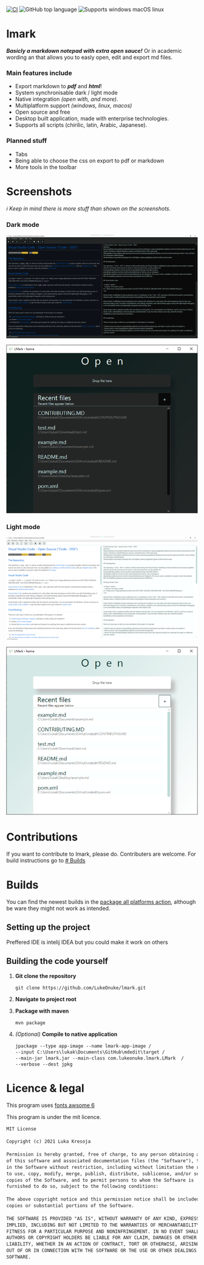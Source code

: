[![CI](https://github.com/LukeOnuke/lmark/actions/workflows/main.yml/badge.svg)](https://github.com/LukeOnuke/lmark/actions/workflows/main.yml) ![GitHub top language](https://img.shields.io/github/languages/top/LukeOnuke/lmark) ![Supports windows macOS linux](https://img.shields.io/badge/Supports-Win%20%7C%20MacOS%20%7C%20Linux-brightgreen)

# lmark
***Basicly a markdown notepad with extra open sauce!*** Or in academic wording an that allows you to easly open, edit and export md files.

### Main features include
- Export markdown to ***pdf*** and ***html***!
- System synchronisable dark / light mode
- Native integration *(open with, and more)*.
- Multiplatform support *(windows, linux, macos)*
- Open source and free
- Desktop built application, made with enterprise technologies.
- Supports all scripts (chirilic, latin, Arabic, Japanese).

### Planned stuff
- Tabs
- Being able to choose the css on export to pdf or markdown
- More tools in the toolbar

# Screenshots
*ℹ Keep in mind there is more stuff than shown on the screenshots.*
### Dark mode
![dark mode open](https://raw.githubusercontent.com/LukeOnuke/lmark/main/images/dark-opened.png)

![dark mode loaded file](https://raw.githubusercontent.com/LukeOnuke/lmark/main/images/dark-open.png)

### Light mode
![light mode open](https://raw.githubusercontent.com/LukeOnuke/lmark/main/images/light-opened.png)

![light mode loaded file](https://raw.githubusercontent.com/LukeOnuke/lmark/main/images/light-open.png)

# Contributions
If you want to contribute to lmark, please do. Contributers are welcome. For build instructions go to [# Builds](#builds)

# Builds
You can find the newest builds in the [package all platforms action](https://github.com/LukeOnuke/lmark/actions/workflows/main.yml), although be ware they might not work as intended.

## Setting up the project
Preffered IDE is intelij IDEA but you could make it work on others

## Building the code yourself
1. **Git clone the repository**
   ``` 
   git clone https://github.com/LukeOnuke/lmark.git
   ```

2. **Navigate to project root**
3. **Package with maven**
   ```
   mvn package
   ```
4. *(Optional)* **Compile to native application**
   ```
   jpackage --type app-image --name lmark-app-image /
   --input C:\Users\lukak\Documents\GitHub\mdedit\target /
   --main-jar lmark.jar --main-class com.lukeonuke.lmark.LMark  /
   --verbose --dest jpkg
   ```

# Licence & legal
This program uses [fonts awsome 6](https://fontawesome.com/)

This program is under the mit licence.

```txt
MIT License

Copyright (c) 2021 Luka Kresoja

Permission is hereby granted, free of charge, to any person obtaining a copy
of this software and associated documentation files (the "Software"), to deal
in the Software without restriction, including without limitation the rights
to use, copy, modify, merge, publish, distribute, sublicense, and/or sell
copies of the Software, and to permit persons to whom the Software is
furnished to do so, subject to the following conditions:

The above copyright notice and this permission notice shall be included in all
copies or substantial portions of the Software.

THE SOFTWARE IS PROVIDED "AS IS", WITHOUT WARRANTY OF ANY KIND, EXPRESS OR
IMPLIED, INCLUDING BUT NOT LIMITED TO THE WARRANTIES OF MERCHANTABILITY,
FITNESS FOR A PARTICULAR PURPOSE AND NONINFRINGEMENT. IN NO EVENT SHALL THE
AUTHORS OR COPYRIGHT HOLDERS BE LIABLE FOR ANY CLAIM, DAMAGES OR OTHER
LIABILITY, WHETHER IN AN ACTION OF CONTRACT, TORT OR OTHERWISE, ARISING FROM,
OUT OF OR IN CONNECTION WITH THE SOFTWARE OR THE USE OR OTHER DEALINGS IN THE
SOFTWARE.

```
